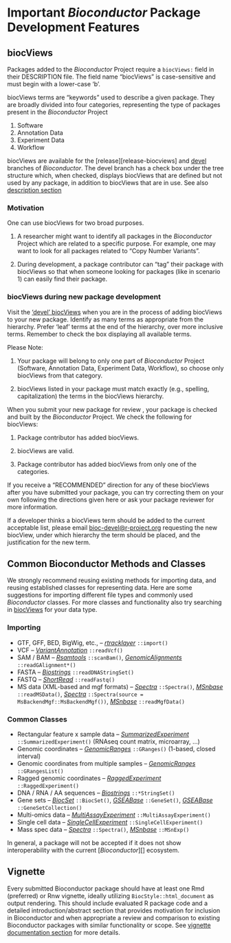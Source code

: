 # Important *Bioconductor* Package Development Features

## biocViews

Packages added to the *Bioconductor* Project require a `biocViews:` field in their DESCRIPTION file. The field name “biocViews” is case-sensitive and must begin with a lower-case ‘b’.

biocViews terms are “keywords” used to describe a given package. They are broadly divided into four categories, representing the type of packages present in the *Bioconductor* Project

1.  Software
2.  Annotation Data
3.  Experiment Data
4.  Workflow

biocViews are available for the \[release\]\[release-biocviews\] and [devel](#biocviews) branches of *Bioconductor*. The devel branch has a check box under the tree structure which, when checked, displays biocViews that are defined but not used by any package, in addition to biocViews that are in use. See also [description section](#description-biocviews)

### Motivation

One can use biocViews for two broad purposes.

1.  A researcher might want to identify all packages in the *Bioconductor* Project which are related to a specific purpose. For example, one may want to look for all packages related to “Copy Number Variants”.

2.  During development, a package contributor can “tag” their package with biocViews so that when someone looking for packages (like in scenario 1) can easily find their package.

### biocViews during new package development

Visit the [‘devel’ biocViews](#biocviews) when you are in the process of adding biocViews to your new package. Identify as many terms as appropriate from the hierarchy. Prefer ‘leaf’ terms at the end of the hierarchy, over more inclusive terms. Remember to check the box displaying all available terms.

Please Note:

1.  Your package will belong to only one part of *Bioconductor* Project (Software, Annotation Data, Experiment Data, Workflow), so choose only biocViews from that category.

2.  biocViews listed in your package must match exactly (e.g., spelling, capitalization) the terms in the biocViews hierarchy.

When you submit your new package for review , your package is checked and built by the *Bioconductor* Project. We check the following for biocViews:

1.  Package contributor has added biocViews.

2.  biocViews are valid.

3.  Package contributor has added biocViews from only one of the categories.

If you receive a “RECOMMENDED” direction for any of these biocViews after you have submitted your package, you can try correcting them on your own following the directions given here or ask your package reviewer for more information.

If a developer thinks a biocViews term should be added to the current acceptable list, please email <bioc-devel@r-project.org> requesting the new biocView, under which hierarchy the term should be placed, and the justification for the new term.

## Common Bioconductor Methods and Classes

We strongly recommend reusing existing methods for importing data, and reusing established classes for representing data. Here are some suggestions for importing different file types and commonly used *Bioconductor* classes. For more classes and functionality also try searching in [biocViews](#biocviews) for your data type.

### Importing

-   GTF, GFF, BED, BigWig, etc., – *[rtracklayer](https://bioconductor.org/packages/3.15/rtracklayer)* `::import()`
-   VCF – *[VariantAnnotation](https://bioconductor.org/packages/3.15/VariantAnnotation)* `::readVcf()`
-   SAM / BAM – *[Rsamtools](https://bioconductor.org/packages/3.15/Rsamtools)* `::scanBam()`, *[GenomicAlignments](https://bioconductor.org/packages/3.15/GenomicAlignments)* `::readGAlignment*()`
-   FASTA – *[Biostrings](https://bioconductor.org/packages/3.15/Biostrings)* `::readDNAStringSet()`
-   FASTQ – *[ShortRead](https://bioconductor.org/packages/3.15/ShortRead)* `::readFastq()`
-   MS data (XML-based and mgf formats) – *[Spectra](https://bioconductor.org/packages/3.15/Spectra)* `::Spectra()`, *[MSnbase](https://bioconductor.org/packages/3.15/MSnbase)* `::readMSData()`, *[Spectra](https://bioconductor.org/packages/3.15/Spectra)* `::Spectra(source = MsBackendMgf::MsBackendMgf())`, *[MSnbase](https://bioconductor.org/packages/3.15/MSnbase)* `::readMgfData()`

### Common Classes

-   Rectangular feature x sample data – *[SummarizedExperiment](https://bioconductor.org/packages/3.15/SummarizedExperiment)* `::SummarizedExperiment()` (RNAseq count matrix, microarray, …)
-   Genomic coordinates – *[GenomicRanges](https://bioconductor.org/packages/3.15/GenomicRanges)* `::GRanges()` (1-based, closed interval)
-   Genomic coordinates from multiple samples – *[GenomicRanges](https://bioconductor.org/packages/3.15/GenomicRanges)* `::GRangesList()`
-   Ragged genomic coordinates – *[RaggedExperiment](https://bioconductor.org/packages/3.15/RaggedExperiment)* `::RaggedExperiment()`
-   DNA / RNA / AA sequences – *[Biostrings](https://bioconductor.org/packages/3.15/Biostrings)* `::*StringSet()`
-   Gene sets – *[BiocSet](https://bioconductor.org/packages/3.15/BiocSet)* `::BiocSet()`, *[GSEABase](https://bioconductor.org/packages/3.15/GSEABase)* `::GeneSet()`, *[GSEABase](https://bioconductor.org/packages/3.15/GSEABase)* `::GeneSetCollection()`
-   Multi-omics data – *[MultiAssayExperiment](https://bioconductor.org/packages/3.15/MultiAssayExperiment)* `::MultiAssayExperiment()`
-   Single cell data – *[SingleCellExperiment](https://bioconductor.org/packages/3.15/SingleCellExperiment)* `::SingleCellExperiment()`
-   Mass spec data – *[Spectra](https://bioconductor.org/packages/3.15/Spectra)* `::Spectra()`, *[MSnbase](https://bioconductor.org/packages/3.15/MSnbase)* `::MSnExp()`

In general, a package will not be accepted if it does not show interoperability with the current \[*Bioconductor*\]\[\] ecosystem.

## Vignette

Every submitted Bioconductor package should have at least one Rmd (preferred) or Rnw vignette, ideally utilizing `BiocStyle::html_document` as output rendering. This should include evaluated R package code and a detailed introduction/abstract section that provides motivation for inclusion in Bioconductor and when appropriate a review and comparison to existing Bioconductor packages with similar functionality or scope. See [vignette documentation section](#vignettes) for more details.
